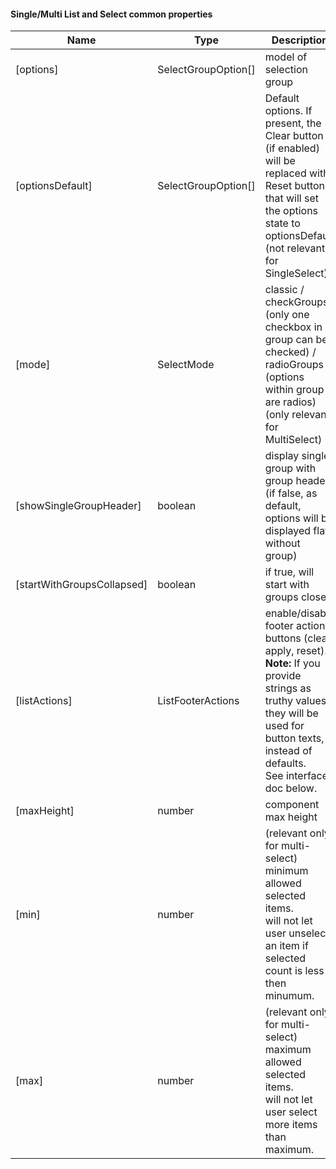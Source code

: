 #### Single/Multi List and Select common properties
Name | Type | Description | Default
--- | --- | --- | ---
[options] | SelectGroupOption[] | model of selection group | &nbsp;
[optionsDefault] | SelectGroupOption[] | Default options. If present, the Clear button (if enabled) will be replaced with Reset button, that will set the options state to optionsDefault (not relevant for SingleSelect) | &nbsp;
[mode] | SelectMode | classic / checkGroups (only one checkbox in group can be checked) / radioGroups (options within group are radios) <br>(only relevant for MultiSelect) | classic
[showSingleGroupHeader] | boolean | display single group with group header (if false, as default, options will be displayed flat, without group) | <u>false</u>
[startWithGroupsCollapsed] | boolean | if true, will start with groups closed | true
[listActions] | ListFooterActions | enable/disable footer action buttons (clear, apply, reset).<br> **Note:** If you provide strings as truthy values, they will be used for button texts, instead of defaults.<br>See interface doc below. |  &nbsp;
[maxHeight] | number | component max height | 352<wbr>(8&nbsp;rows)
[min] | number | (relevant only for multi-select) minimum allowed selected items. <br> will not let user unselect an item if selected count is less then minumum. | &nbsp;
[max] | number | (relevant only for multi-select) maximum allowed selected items.<br> will not let user select more items than maximum. | &nbsp;

